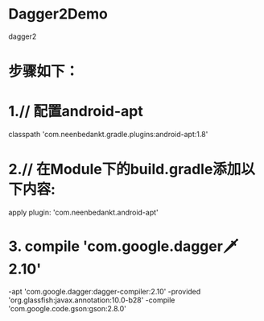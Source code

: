 # Dagger2Demo
dagger2
# 步骤如下：
# 1.// 配置android-apt
classpath 'com.neenbedankt.gradle.plugins:android-apt:1.8'
# 2.// 在Module下的build.gradle添加以下内容:
apply plugin: 'com.neenbedankt.android-apt'
# 3. compile 'com.google.dagger:dagger:2.10'
-apt 'com.google.dagger:dagger-compiler:2.10'
-provided 'org.glassfish:javax.annotation:10.0-b28'
-compile 'com.google.code.gson:gson:2.8.0'
